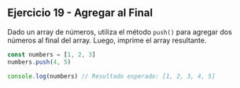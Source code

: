 ## Ejercicio 19 - Agregar al Final

Dado un array de números, utiliza el método `push()` para agregar dos números al final del array. Luego, imprime el array resultante.

```javascript
const numbers = [1, 2, 3]
numbers.push(4, 5)

console.log(numbers) // Resultado esperado: [1, 2, 3, 4, 5]
```
